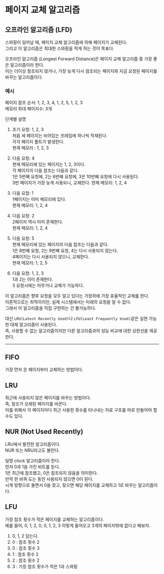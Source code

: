 # 페이지 교체 알고리즘

## 오프라인 알고리즘 (LFD)

스와핑이 일어날 때, 페이지 교체 알고리즘에 의해 페이지가 교체된다. <br />
그리고 이 알고리즘은 최대한 스와핑을 적게 하는 것이 목표다.

오프라인 알고리즘 (Longest Forward Distance)은 페이지 교체 알고리즘 중 가장 좋은 알고리즘이라 한다. <br />
이는 더이상 참조되지 않거나, 가장 늦게 다시 참조되는 페이지와 지금 요청된 페이지를 바꾸는 알고리즘이다.

### 예시

페이지 참조 순서: 1, 2, 3, 4, 1, 2, 5, 1, 2, 3 <br />
메모리 최대 페이지수: 3개

단계별 설명

1. 초기 요청: 1, 2, 3 <br />
   처음 세 페이지는 비어있는 프레임에 하나씩 적재된다. <br />
   각각 페이지 폴트가 발생한다. <br />
   현재 메모리 : 1, 2, 3

2. 다음 요청: 4 <br />
   현재 메모리에 있는 페이지는 1, 2, 3이다. <br />
   각 페이지의 다음 참조는 다음과 같다. <br />
   1은 5번째 요청에, 2는 6번째 요청에, 3은 10번째 요청에 다시 사용된다. <br />
   3번 페이지가 가장 늦게 사용되니, 교체한다.
   현재 메모리: 1, 2, 4

3. 다음 요청: 1<br />
   1페이지는 이미 메모리에 있다. <br />
   현재 메모리: 1, 2, 4

4. 다음 요청: 2<br />
   2페이지 역시 이미 존재한다. <br />
   현재 메모리: 1, 2, 4

5. 다음 요청: 5 <br />
   현재 메모리에 있는 페이지의 다음 참조는 다음과 같다. <br />
   1은 8번째 요청, 2는 9번째 요청, 4는 다시 사용되지 않는다. <br />
   4페이지는 다시 사용되지 않으니, 교체한다. <br />
   현재 메모리: 1, 2, 5

6. 다음 요청: 1, 2, 3 <br />
   1과 2는 이미 존재한다. <br />
   3 요청시에는 아무거나 교체가 가능하다.

이 알고리즘은 향후 요청을 모두 알고 있다는 가정하에 가장 효율적인 교체를 한다. <br />
이론적으로는 최적이지만, 실제 시스템에서는 미래의 요청을 알 수 없다. <br />
그래서 이 알고리즘을 직접 구현하는 건 불가능하다.

대신 `LRU(Latest Recently Used)`나 `LFU(Least Frequently Used)`같은 실현 가능한 대체 알고리즘이 사용된다. <br />
즉, 사용할 수 없는 알고리즘이지만 다른 알고리즘과의 성능 비교에 대한 상한선을 제공한다.

---

## FIFO

가장 먼저 온 페이지부터 교체하는 방법이다.

## LRU

최근에 사용되지 않은 페이지를 바꾸는 방법이다. <br />
즉, 참조가 오래된 페이지를 바꾼다. <br />
이를 위해서 각 페이지마다 최근 사용한 횟수를 타나내는 자료 구조를 따로 만들어야 할 수도 있다.

## NUR (Not Used Recently)

LRU에서 발전한 알고리즘이다. <br />
NUR 또는 NRU라고도 불린다.

일명 clock 알고리즘이라 한다. <br />
먼저 0과 1을 가진 비트를 둔다. <br />
1은 최근에 참조됐고, 0은 참조되지 않음을 의미한다. <br />
만약 한 바퀴 도는 동안 사용되지 않으면 0이 된다. <br />
시계 방향으로 돌면서 0을 찾고, 찾으면 해당 페이지를 교체하고 1로 바꾸는 알고리즘이다.

## LFU

가장 참조 횟수가 적은 페이지를 교체하는 알고리즘이다. <br />
예를 들어, 0, 1, 2, 0, 0, 1, 2, 3 이렇게 들어오고 3개의 페이지밖에 없다고 해보자.

1. 0, 1, 2 담는다. <br />
2. 0 : 참조 횟수 2 <br />
3. 0 : 참조 횟수 3 <br />
4. 1 : 참조 횟수 2 <br />
5. 2 : 참조 횟수 2 <br />
6. 3 : 가장 참조 횟수가 적은 1과 스와핑
